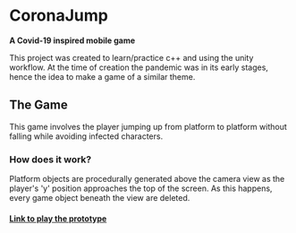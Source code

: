 # CoronaJump
 
**A Covid-19 inspired mobile game**

This project was created to learn/practice c++ and using the unity workflow. 
At the time of creation the pandemic was in its early stages, hence the idea to make a game of a similar theme.

## The Game

This game involves the player jumping up from platform to platform without falling while avoiding infected characters.

### How does it work?

Platform objects are procedurally generated above the camera view as the player's 'y' position approaches the top of the screen.
As this happens, every game object beneath the view are deleted.

#### [Link to play the prototype](https://coronajumpv2.web.app)
